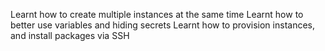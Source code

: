 Learnt how to create multiple instances at the same time
Learnt how to better use variables and hiding secrets
Learnt how to provision instances, and install packages via SSH

